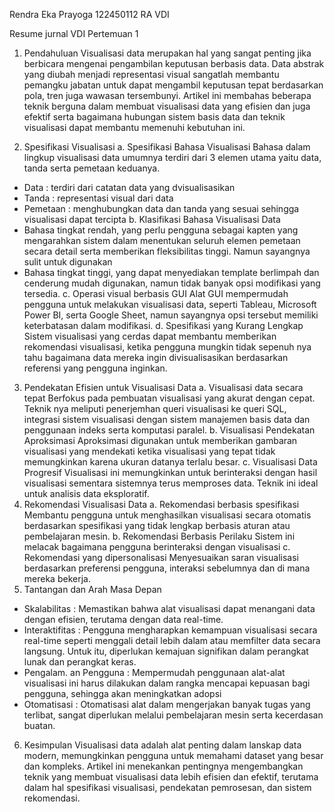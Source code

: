 Rendra Eka Prayoga
122450112
RA
VDI


Resume jurnal VDI Pertemuan 1
1.	Pendahuluan
Visualisasi data merupakan hal yang sangat penting jika berbicara mengenai pengambilan keputusan berbasis data. Data abstrak yang diubah menjadi representasi visual sangatlah membantu pemangku jabatan untuk dapat mengambil keputusan tepat berdasarkan pola, tren juga wawasan tersembunyi. Artikel ini membahas beberapa teknik berguna dalam membuat visualisasi data yang efisien dan juga efektif serta bagaimana hubungan sistem basis data dan teknik visualisasi dapat membantu memenuhi kebutuhan ini.

2.	Spesifikasi Visualisasi
a.	Spesifikasi Bahasa Visualisasi
Bahasa dalam lingkup visualisasi data umumnya terdiri dari 3 elemen utama yaitu data, tanda serta pemetaan keduanya.
-	Data : terdiri dari catatan data yang dvisualisasikan
-	Tanda : representasi visual dari data
-	Pemetaan : menghubungkan data dan tanda yang sesuai sehingga visualisasi dapat tercipta 
b.	Klasifikasi Bahasa Visualisasi Data
-	Bahasa tingkat rendah, yang perlu pengguna sebagai kapten yang mengarahkan sistem dalam menentukan seluruh elemen pemetaan secara detail serta memberikan fleksibilitas tinggi. Namun sayangnya sulit untuk digunakan
-	Bahasa tingkat tinggi, yang dapat menyediakan template berlimpah dan cenderung mudah digunakan, namun tidak banyak opsi modifikasi yang tersedia.
c.	Operasi visual berbasis GUI 
Alat GUI mempermudah pengguna untuk melakukan visualisasi data, seperti Tableau, Microsoft Power BI, serta Google Sheet, namun sayangnya opsi tersebut memiliki keterbatasan dalam modifikasi.
d.	Spesifikasi yang Kurang Lengkap
Sistem visualisasi yang cerdas dapat membantu memberikan rekomendasi visualisasi, ketika pengguna mungkin tidak sepenuh nya tahu bagaimana data mereka ingin divisualisasikan berdasarkan referensi yang pengguna inginkan.
3.	Pendekatan Efisien untuk Visualisasi Data
a.	Visualisasi data secara tepat 
Berfokus pada pembuatan visualisasi yang akurat dengan cepat. Teknik nya meliputi penerjemhan queri visualisasi ke queri SQL, integrasi sistem visualisasi dengan sistem manajemen basis data dan penggunaan indeks serta komputasi paralel.
b.	Visualisasi Pendekatan Aproksimasi
Aproksimasi digunakan untuk memberikan gambaran visualisasi yang mendekati ketika visualisasi yang tepat tidak memungkinkan karena ukuran datanya terlalu besar.
c.	Visualisasi Data Progresif
Visualisasi ini memungkinkan untuk berinteraksi dengan hasil visualisasi sementara sistemnya terus memproses data. Teknik ini ideal untuk analisis data eksploratif.
4.	Rekomendasi Visualisasi Data
a.	Rekomendasi berbasis spesifikasi 
Membantu pengguna untuk menghasilkan visualisasi secara otomatis berdasarkan spesifikasi yang tidak lengkap berbasis aturan atau pembelajaran mesin.
b.	Rekomendasi Berbasis Perilaku
Sistem ini melacak bagaimana pengguna berinteraksi dengan visualisasi 
c.	Rekomendasi yang dipersonalisasi
Menyesuaikan saran visualisasi berdasarkan preferensi pengguna, interaksi sebelumnya dan di mana mereka bekerja.
5.	Tantangan dan Arah Masa Depan
-	Skalabilitas : Memastikan bahwa alat visualisasi dapat menangani data dengan efisien, terutama dengan data real-time.
-	Interaktifitas : Pengguna mengharapkan kemampuan visualisasi secara real-time  seperti menggali detail lebih dalam atau memfilter data secara langsung. Untuk itu, diperlukan kemajuan signifikan dalam perangkat lunak dan perangkat keras.
-	Pengalam. an Pengguna : Mempermudah penggunaan alat-alat visualisasi ini harus dilakukan dalam rangka mencapai kepuasan bagi pengguna, sehingga akan meningkatkan adopsi
-	Otomatisasi : Otomatisasi alat dalam mengerjakan banyak tugas yang terlibat, sangat diperlukan melalui pembelajaran mesin serta kecerdasan buatan.

6.	Kesimpulan
Visualisasi data adalah alat penting dalam lanskap data modern, memungkinkan pengguna untuk memahami dataset yang besar dan kompleks. Artikel ini menekankan pentingnya mengembangkan teknik yang membuat visualisasi data lebih efisien dan efektif, terutama dalam hal spesifikasi visualisasi, pendekatan pemrosesan, dan sistem rekomendasi.

